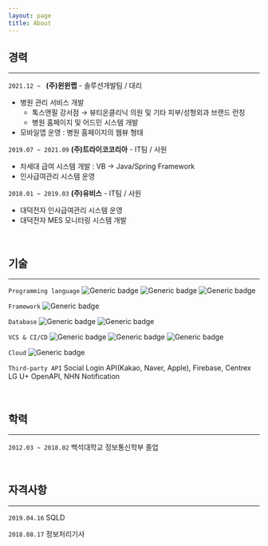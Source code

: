 ```yaml
---
layout: page
title: About
---
```






## 경력
- - -
`2021.12 ~ ` **(주)윈윈랩** - 솔루션개발팀 / 대리

* 병원 관리 서비스 개발
  * 톡스앤필 강서점 → 뷰티온클리닉 의원 및 기타 피부/성형외과 브랜드 런칭
  * 병원 홈페이지 및 어드민 시스템 개발
* 모바일앱 운영 : 병원 홈페이지의 웹뷰 형태

`2019.07 ~ 2021.09` **(주)트라이코코리아** - IT팀 / 사원

* 차세대 급여 시스템 개발 : VB → Java/Spring Framework
* 인사급여관리 시스템 운영

`2018.01 ~ 2019.03` **(주)유비스** - IT팀 / 사원

* 대덕전자 인사급여관리 시스템 운영
* 대덕전자 MES 모니터링 시스템 개발

<br>

## 기술
- - -  
`Programming language` ![Generic badge](https://img.shields.io/badge/-java-cce6ff?style=for-the-badge&logo=java&logoColor=black) ![Generic badge](https://img.shields.io/badge/-javascript-cce6ff?style=for-the-badge&logo=javascript&logoColor=black) ![Generic badge](https://img.shields.io/badge/-jquery-cce6ff?style=for-the-badge&logo=jquery&logoColor=black)
  
`Framework` ![Generic badge](https://img.shields.io/badge/-Spring-99ff99?style=for-the-badge&logo=spring&logoColor=black)

`Database` ![Generic badge](https://img.shields.io/badge/-Oracle-FA5C5C?style=for-the-badge&logo=Oracle&logoColor=black)  ![Generic badge](https://img.shields.io/badge/-Mysql-FA5C5C?style=for-the-badge&logo=MySQL&logoColor=black)

`VCS & CI/CD` ![Generic badge](https://img.shields.io/badge/-Subversion-654FF0?style=for-the-badge&logo=Subversion&logoColor=white) ![Generic badge](https://img.shields.io/badge/-GIT-654FF0?style=for-the-badge&logo=Github&logoColor=white) ![Generic badge](https://img.shields.io/badge/-Jenkins-654FF0?style=for-the-badge&logo=Jenkins&logoColor=white)

`Cloud` ![Generic badge](https://img.shields.io/badge/-AWS-ffcc66?style=for-the-badge&logo=Amazon&logoColor=black)

`Third-party API` Social Login API(Kakao, Naver, Apple), Firebase, Centrex LG U+ OpenAPI, NHN Notification

<br>

## 학력
- - -
`2012.03 ~ 2018.02`  백석대학교 정보통신학부 졸업

<br>

## 자격사항
- - -
`2019.04.16`  SQLD 

`2018.08.17`  정보처리기사 